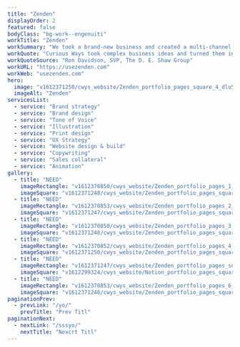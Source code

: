 ```yaml
---
title: "Zenden"
displayOrder: 2
featured: false
bodyClass: "bg-work--engenuiti"
workTitle: "Zenden"
workSummary: "We took a brand-new business and created a multi-channel brand experience that resonates with three distinct audiences: home buyers, home sellers and real estate agents. Their commitment to the success of the endeavor, and to the quality of the output under tight timelines, was remarkable."
workQuote: "Curious Ways took complex business ideas and turned them into beautiful and easy to understand branded solutions, with all the supporting physical and digital marketing materials."
workQuoteSource: "Ron Davidson, SVP, The D. E. Shaw Group"
workURL: "https://usezenden.com"
workWeb: "usezenden.com"
hero:
  image: "v1612371250/cwys_website/Zenden_portfolio_pages_square_4_dlu5jn"
  imageAlt: "Zenden"
servicesList:
  - service: "Brand strategy"
  - service: "Brand design"
  - service: "Tone of Voice"
  - service: "Illustration"
  - service: "Print design"
  - service: "UX Strategy"
  - service: "Website design & build"
  - service: "Copywriting"
  - service: "Sales collateral"
  - service: "Animation"
gallery:
  - title: "NEED"
    imageRectangle: "v1612370850/cwys_website/Zenden_portfolio_pages_1_xvbqjz"
    imageSquare: "v1612371248/cwys_website/Zenden_portfolio_pages_square_1_fxyotv"
  - title: "NEED"
    imageRectangle: "v1612370853/cwys_website/Zenden_portfolio_pages_2_wdglem"
    imageSquare: "v1612371247/cwys_website/Zenden_portfolio_pages_square_2_nlhhw2"
  - title: "NEED"
    imageRectangle: "v1612370850/cwys_website/Zenden_portfolio_pages_3_clp0mw"
    imageSquare: "v1612371248/cwys_website/Zenden_portfolio_pages_square_3_zpk0rk"
  - title: "NEED"
    imageRectangle: "v1612370852/cwys_website/Zenden_portfolio_pages_4_mktweh"
    imageSquare: "v1612371250/cwys_website/Zenden_portfolio_pages_square_4_dlu5jn"
  - title: "NEED"
    imageRectangle: "v1612371247/cwys_website/Zenden_portfolio_pages_square_5_v14qgo"
    imageSquare: "v1612299324/cwys_website/Notion_portfolio_pages_square_5_dunlnb"
  - title: "NEED"
    imageRectangle: "v1612370853/cwys_website/Zenden_portfolio_pages_6_mqnq4h"
    imageSquare: "v1612371248/cwys_website/Zenden_portfolio_pages_square_6_opg59d"
paginationPrev:
  - prevLink: "/yo/"
    prevTitle: "Prev Titl"
paginationNext:
  - nextLink: "/sssyo/"
    nextTitle: "Nexcrt Titl"
---
```


